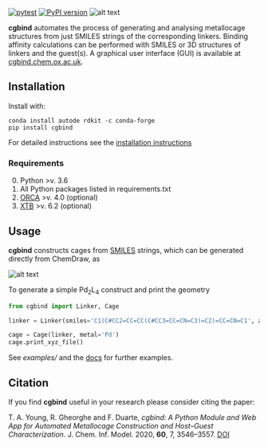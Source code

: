 [![pytest](https://github.com/duartegroup/cgbind/actions/workflows/pytest.yml/badge.svg)](https://github.com/duartegroup/cgbind/actions/workflows/pytest.yml) [![PyPI version](https://badge.fury.io/py/cgbind.svg)](https://badge.fury.io/py/cgbind)
![alt text](cgbind/common/llogo.png) 

**cgbind** automates the process of generating and analysing metallocage structures
from just SMILES strings of the corresponding linkers. Binding affinity
calculations can be performed with SMILES or 3D structures of linkers and the 
guest(s). A graphical user interface (GUI) is available at
[cgbind.chem.ox.ac.uk](http://cgbind.chem.ox.ac.uk).

## Installation

Install with:
```
conda install autode rdkit -c conda-forge
pip install cgbind
```
For detailed instructions see the [installation instructions](https://duartegroup.github.io/cgbind/install.html)

### Requirements
0. Python >v. 3.6
1. All Python packages listed in requirements.txt 
3. [ORCA](https://sites.google.com/site/orcainputlibrary/home) >v. 4.0 (optional)
4. [XTB](https://github.com/grimme-lab/xtb) >v. 6.2 (optional)

## Usage

**cgbind** constructs cages from [SMILES](https://en.wikipedia.org/wiki/Simplified_molecular-input_line-entry_system)
strings, which can be generated directly from ChemDraw, as

![alt text](cgbind/common/SMILES_generation.png)


To generate a simple Pd<sub>2</sub>L<sub>4</sub> construct and print the geometry
```python
from cgbind import Linker, Cage

linker = Linker(smiles='C1(C#CC2=CC=CC(C#CC3=CC=CN=C3)=C2)=CC=CN=C1', arch_name='m2l4')

cage = Cage(linker, metal='Pd')
cage.print_xyz_file()
```

See _examples/_ and the [docs](https://duartegroup.github.io/cgbind/examples.html)
for further examples.


## Citation

If you find **cgbind** useful in your research please consider citing the paper:

T. A. Young, R. Gheorghe and F. Duarte, 
*cgbind: A Python Module and Web App for Automated Metallocage Construction and Host–Guest Characterization*.
J. Chem. Inf. Model. 2020, **60**, 7, 3546–3557. [DOI](https://doi.org/10.1021/acs.jcim.0c00519)